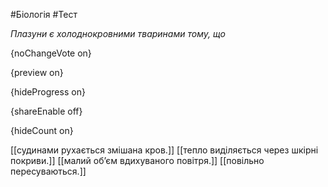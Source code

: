 #Біологія #Тест

*Плазуни є холоднокровними тваринами тому, що*

{noChangeVote on}

{preview on}

{hideProgress on}

{shareEnable off}

{hideCount on}

[[судинами рухається змішана кров.]]
[[тепло виділяється через шкірні покриви.]]
[[малий об’єм вдихуваного повітря.]]
[[повільно пересуваються.]]
